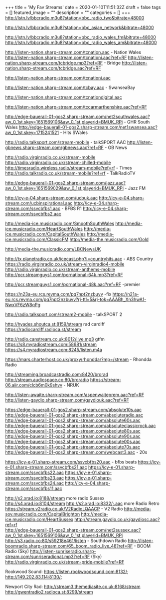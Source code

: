 +++
title = 'My Fav Streams'
date = 2020-01-10T11:51:32Z
draft = false
tags = []
featured_image = ""
description = ""
categories = []
+++
http://lstn.lv/bbcradio.m3u8?station=bbc_radio_two&bitrate=48000

http://lstn.lv/bbcradio.m3u8?station=bbc_asian_network&bitrate=48000

http://lstn.lv/bbcradio.m3u8?station=bbc_radio_wales_fm&bitrate=48000
http://lstn.lv/bbcradio.m3u8?station=bbc_radio_wales_am&bitrate=48000

http://listen-nation.sharp-stream.com/tcnation.aac - Nation Wales
http://listen-nation.sharp-stream.com/tcnationi.aac?ref=RF
http://listen-nation.sharp-stream.com/tcbridge.mp3?ref=RF - Bridge
http://listen-nation.sharp-stream.com/tcbridge.aac?ref=RF

http://listen-nation.sharp-stream.com/tcnationi.aac

http://listen-nation.sharp-stream.com/tcbay.aac - SwanseaBay

http://listen-nation.sharp-stream.com/tcnationdigital.aac

http://listen-nation.sharp-stream.com/tccarmarthenshire.aac?ref=RF

http://edge-bauerall-01-gos2.sharp-stream.com/net2southwales.aac?aw_0_1st.skey=1651569106&aw_0_1st.playerid=BMUK_RPi - GHR South Wales
http://edge-bauerall-01-gos2.sharp-stream.com/net1swansea.aac?aw_0_1st.skey=1715241521 - Hits SWales

http://radio.talksport.com/stream-mobile - talkSPORT AAC
http://listen-gbnews.sharp-stream.com/gbnews.aac?ref=RF - GB News

http://radio.virginradio.co.uk/stream-mobile
http://radio.virginradio.co.uk/stream-chilled-mobile
http://timesradio.wireless.radio/stream-mobile?ref=rf - Times
http://radio.talkradio.co.uk/stream-mobile?ref=rf - TalkRadioTV

http://edge-bauerall-01-gos2.sharp-stream.com/jazz.aac?aw_0_1st.skey=1651569029&aw_0_1st.playerid=BMUK_RPi - Jazz FM

http://icy-e-04.sharp-stream.com/ucbuk.aac
http://icy-e-04.sharp-stream.com/ucbinspirational.aac
http://icy-e-04.sharp-stream.com/ssvcbfbs1.aac  - BFBS R1
http://icy-e-04.sharp-stream.com/ssvcbfbs2.aac

http://media-ice.musicradio.com/SmoothSouthWales
http://media-ice.musicradio.com/HeartSouthWales
http://media-ice.musicradio.com/CapitalSouthWales
http://media-ice.musicradio.com/ClassicFM
http://media-the.musicradio.com/Gold  

http://media-the.musicradio.com/LBCNewsUK  

http://tx.planetradio.co.uk/icecast.php?i=countryhits.aac - ABS Country
https://radio.virginradio.co.uk/stream-virginradio4-mobile
http://radio.virginradio.co.uk/stream-anthems-mobile
http://pcr.streamguys1.com/pcrnational-64k.mp3?ref=RF

http://pcr.streamguys1.com/pcrnational-48k.aac?ref=RF -premier

https://n23a-eu.rcs.revma.com/pq7npt2nzbuvv -fix
https://n21a-eu.rcs.revma.com/pq7npt2nzbuvv?rj-ttl=5&rj-tok=AAABh_Xn3hwA1-NwxVF6zW8qPg

http://radio.talksport.com/stream2-mobile - talkSPORT 2  

http://hyades.shoutca.st:8159/stream rad cardiff
https://radiocardiff.radioca.st/stream

http://radio.canstream.co.uk:8012/live.mp3 gtfm
https://s8.myradiostream.com:58681/stream
https://s4.myradiostream.com:8245/listen.m4a

https://mars.charterhost.co.uk/proxy/rhonddar?mp=/stream - Rhondda Radio

http://streaming.broadcastradio.com:8420/brorad
http://stream.audiospace.co:80/broradio
https://stream-06.aiir.com/clcb6m0k9shvv - NRUK

http://listen-awaite.sharp-stream.com/aspenwaiteprem.aac?ref=RF
http://listen-gaydio.sharp-stream.com/gaydiouk.aac?ref=RF

https://edge-bauerall-01-gos2.sharp-stream.com/absolute10s.aac
http://edge-bauerall-01-gos2.sharp-stream.com/absoluteradio.aac
http://edge-bauerall-01-gos2.sharp-stream.com/absolute60s.aac
http://edge-bauerall-01-gos2.sharp-stream.com/absoluteclassicrock.aac
http://edge-bauerall-01-gos2.sharp-stream.com/absolute80s.aac
http://edge-bauerall-01-gos2.sharp-stream.com/absolute90s.aac
http://edge-bauerall-01-gos2.sharp-stream.com/absolute00s.aac
http://edge-bauerall-01-gos2.sharp-stream.com/absolute70s.aac
http://edge-bauerall-01-gos2.sharp-stream.com/webcast3.aac - 20s

https://icy-e-01.sharp-stream.com/ssvcbfbs20.aac - bfbs beats
https://icy-e-01.sharp-stream.com/ssvcbfbs21.aac 
https://icy-e-01.sharp-stream.com/ssvcbfbs22.aac
https://icy-e-01.sharp-stream.com/ssvcbfbs23.aac
https://icy-e-01.sharp-stream.com/ssvcbfbs24.aac
http://icy-e-04.sharp-stream.com/ssvcbfbs11.aac

http://s2.xrad.io:8188/stream more radio Sussex
http://s4.xrad.io:8104/stream
http://s2.xrad.io:8332/;.aac more Radio Retro
https://stream.v2radio.co.uk/V2RadioLQAACP - V2 Radio
http://media-sov.musicradio.com/CapitalBrighton
http://media-ice.musicradio.com/HeartSussex
http://stream.gaydio.co.uk/gaydiosc.aac?ref=rf  
http://edge-bauerall-01-gos2.sharp-stream.com/net2sussex.aac?aw_0_1st.skey=1651569106&aw_0_1st.playerid=BMUK_RPi
http://s3.radio.co:80/s59218e461/listen - Southdown Radio
http://listen-boomradio.sharp-stream.com/65_boom_radio_live_48?ref=RF - BOOM Radio (Sky)
http://listen-sunriseradio.sharp-stream.com/sunriseradionat.mp3?ref=RF (Sky)
http://radio.virginradio.co.uk/stream-pride-mobile?ref=RF

Rookwood Sound: 
https://listen.rookwoodsound.com:8132/;
http://149.202.83.114:8130/;

Newport City Rad:
http://stream3.themediasite.co.uk:8168/stream
http://gwentradio2.radioca.st:8299/stream



